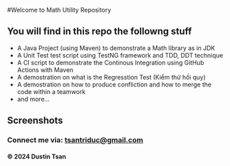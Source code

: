 #Welcome to Math Utility Repository

## You will find in this repo the followng stuff

- A Java Project (using Maven) to demonstrate a Math library as in JDK
- A Unit Test test script using TestNG framework and TDD, DDT technique
- A CI script to demonstrate the Continous Integration using GitHub Actions with Maven
- A demostration on what is the Regresstion Test (Kiểm thử hồi quy)
- A demostration on how to produce confliction and how to merge the code within a teamwork
- and more...

## Screenshots

### Connect me via: tsantriduc@gmail.com

#### &#169; 2024 Dustin Tsan
